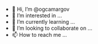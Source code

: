 - 👋 Hi, I’m @ogcamargov
- 👀 I’m interested in ...
- 🌱 I’m currently learning ...
- 💞️ I’m looking to collaborate on ...
- 📫 How to reach me ...

<!---
ogcamargov/ogcamargov is a ✨ special ✨ repository because its `README.md` (this file) appears on your GitHub profile.
You can click the Preview link to take a look at your changes.
--->
